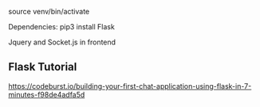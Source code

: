 source venv/bin/activate

Dependencies: 
	pip3 install Flask

Jquery and Socket.js in frontend

## Flask Tutorial
https://codeburst.io/building-your-first-chat-application-using-flask-in-7-minutes-f98de4adfa5d
